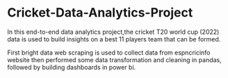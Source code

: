 # Cricket-Data-Analytics-Project
In this end-to-end data analytics project,the cricket T20 world cup (2022) data is used to build insights on a best 11 players team that can be formed.

First bright data web scraping is used to collect data from espncricinfo website then performed some data transformation and cleaning in pandas, followed by building dashboards in power bi.
